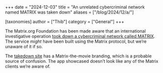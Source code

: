 +++
date = "2024-12-03"
title = "An unrelated cybercriminal network named MATRIX was taken down"
aliases = ["/blog/2024/12/a/"]

[taxonomies]
author = ["Thib"]
category = ["General"]
+++

The Matrix.org Foundation has been made aware that an international investigative operation [took down a cybercriminal network called MATRIX](https://www.europol.europa.eu/media-press/newsroom/news/international-operation-takes-down-another-encrypted-messaging-service-used-criminals). The service *might* have been built using the Matrix protocol, but we’re unaware of it if so.

The [takedown site](https://www.operation-passionflower.com/) has a Matrix-the-movie branding, which is a probable source of confusion. The app showcased doesn’t look like any of the Matrix clients we’re aware of.
